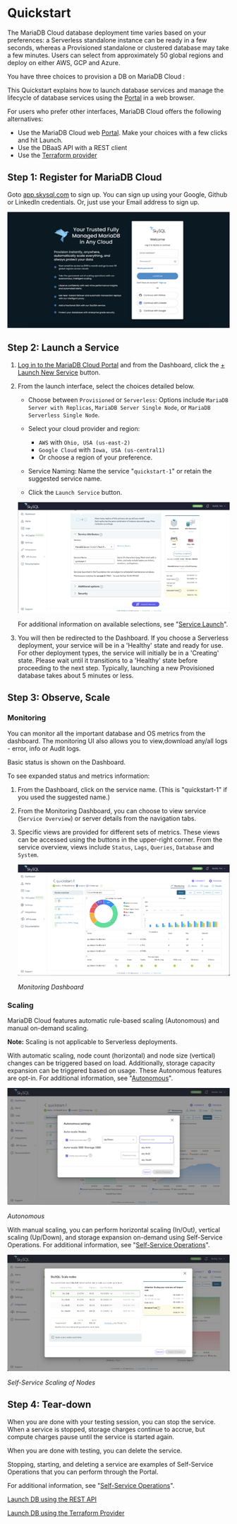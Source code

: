 # Quickstart

The MariaDB Cloud database deployment time varies based on your preferences: a Serverless standalone instance can be ready in a few seconds, whereas a Provisioned standalone or clustered database may take a few minutes. Users can select from approximately 50 global regions and deploy on either AWS, GCP and Azure.

You have three choices to provision a DB on MariaDB Cloud :

This Quickstart explains how to launch database services and manage the lifecycle of database services using the [Portal](<../Portal features>) in a web browser.

For users who prefer other interfaces, MariaDB Cloud offers the following alternatives:

- Use the MariaDB Cloud web [Portal](<../Portal features>). Make your choices with a few clicks and hit Launch.
- Use the DBaaS API with a REST client
- Use the [Terraform provider](<Launch DB using the Terraform Provider>)

## Step 1: Register for MariaDB Cloud

Goto [app.skysql.com](https://app.skysql.com) to sign up. You can sign up using your Google, Github or LinkedIn credentials. Or, just use your Email address to sign up. 

[![skysql-id](skysql-id.png)](skysql-id.png)

## Step 2: Launch a Service


1. [Log in to the MariaDB Cloud Portal](https://app.skysql.com/) and from the Dashboard, click the [+ Launch New Service](https://app.skysql.com/launch-service) button.

2. From the launch interface, select the choices detailed below.
        
   - Choose between `Provisioned` or `Serverless`: Options include `MariaDB Server with Replicas`, `MariaDB Server Single Node`, or `MariaDB Serverless Single Node`.

   - Select your cloud provider and region:
     - `AWS` with `Ohio, USA (us-east-2)`
     - `Google Cloud` with `Iowa, USA (us-central1)`
     - Or choose a region of your preference.

   - Service Naming: Name the service "`quickstart-1`" or retain the suggested service name.

   - Click the `Launch Service` button.

    [![launch-service](launch-service.png)](launch-service.png)
        
    For additional information on available selections, see "[Service Launch](<../Portal features/Launch page.md>)".
        
3. You will then be redirected to the Dashboard. If you choose a Serverless deployment, your service will be in a 'Healthy' state and ready for use. For other deployment types, the service will initially be in a 'Creating' state. Please wait until it transitions to a 'Healthy' state before proceeding to the next step. Typically, launching a new Provisioned database takes about 5 minutes or less.



## Step 3: Observe, Scale

### Monitoring

You can monitor all the important database and OS metrics from the dashboard. The monitoring UI also allows you to view,download any/all logs - error, info or Audit logs. 

Basic status is shown on the Dashboard.

To see expanded status and metrics information:

1. From the Dashboard, click on the service name. (This is "quickstart-1" if you used the suggested name.)
2. From the Monitoring Dashboard, you can choose to view service (`Service Overview`) or server details from the navigation tabs.
3. Specific views are provided for different sets of metrics. These views can be accessed using the buttons in the upper-right corner. From the service overview, views include `Status`, `Lags`, `Queries`, `Database` and `System`.
    
    [![monitoring](monitoring.png)](monitoring.png)
    
    *Monitoring Dashboard*
    
### Scaling

MariaDB Cloud features automatic rule-based scaling (Autonomous) and manual on-demand scaling.

**Note:** Scaling is not applicable to Serverless deployments.

With automatic scaling, node count (horizontal) and node size (vertical) changes can be triggered based on load. Additionally, storage capacity expansion can be triggered based on usage. These Autonomous features are opt-in. For additional information, see "[Autonomous](<../Autonomously scale Compute, Storage/>)".

[![autonomous](autonomous.png)](autonomous.png)

*Autonomous*

With manual scaling, you can perform horizontal scaling (In/Out), vertical scaling (Up/Down), and storage expansion on-demand using Self-Service Operations. For additional information, see "[Self-Service Operations](<../Portal features/Manage your Service.md>)".

[![scaling](scaling.png)](scaling.png)

*Self-Service Scaling of Nodes*

## Step 4: Tear-down

When you are done with your testing session, you can stop the service. When a service is stopped, storage charges continue to accrue, but compute charges pause until the service is started again.

When you are done with testing, you can delete the service.

Stopping, starting, and deleting a service are examples of Self-Service Operations that you can perform through the Portal.

For additional information, see "[Self-Service Operations](<../Portal features/Manage your Service.md>)".

[Launch DB using the REST API](<Launch DB using the REST API>)

[Launch DB using the Terraform Provider](<Launch DB using the Terraform Provider>)
